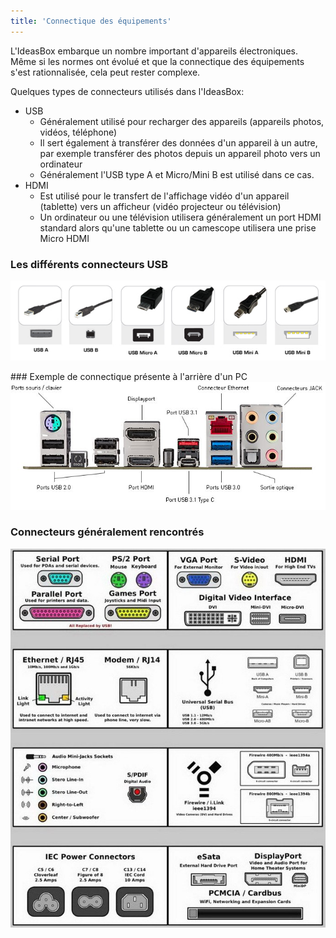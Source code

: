 ```yaml
---
title: 'Connectique des équipements'
---
```


L'IdeasBox embarque un nombre important d'appareils électroniques. Même si les normes ont évolué et que la connectique des équipements s'est rationnalisée, cela peut rester complexe.

Quelques types de connecteurs utilisés dans l'IdeasBox:
* USB
  * Généralement utilisé pour recharger des appareils (appareils photos, vidéos, téléphone)
  * Il sert également à transférer des données d'un appareil à un autre, par exemple transférer des photos depuis un appareil photo vers un ordinateur
  * Généralement l'USB type A et Micro/Mini B est utilisé dans ce cas.
* HDMI
  * Est utilisé pour le transfert de l'affichage vidéo d'un appareil (tablette) vers un afficheur (vidéo projecteur ou télévision)
  * Un ordinateur ou une télévision utilisera généralement un port HDMI standard alors qu'une tablette ou un camescope utilisera une prise Micro HDMI

### Les différents connecteurs USB
![](connectique.jpeg)

### Exemple de connectique présente à l'arrière d'un PC
![](arrière_carte_mère.jpeg)

### Connecteurs généralement rencontrés
![](computer-ports-identification-chart.jpg)
